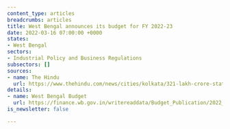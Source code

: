 ```yaml
---
content_type: articles
breadcrumbs: articles
title: West Bengal announces its budget for FY 2022-23
date: 2022-03-16 07:00:00 +0000
states:
- West Bengal
sectors:
- Industrial Policy and Business Regulations
subsectors: []
sources:
- name: The Hindu
  url: https://www.thehindu.com/news/cities/kolkata/321-lakh-crore-state-budget-presented-in-west-bengal/article65214369.ece
details:
- name: West Bengal Budget
  url: https://finance.wb.gov.in/writereaddata/Budget_Publication/2022_bp9-1.pdf
is_newsletter: false

---
```

